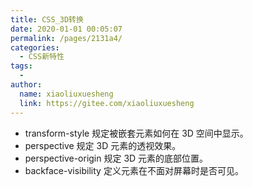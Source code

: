 ```yaml
---
title: CSS_3D转换
date: 2020-01-01 00:05:07
permalink: /pages/2131a4/
categories:
  - CSS新特性
tags:
  - 
author: 
  name: xiaoliuxuesheng
  link: https://gitee.com/xiaoliuxuesheng
---
```


- transform-style 规定被嵌套元素如何在 3D 空间中显示。
- perspective 规定 3D 元素的透视效果。
- perspective-origin 规定 3D 元素的底部位置。
- backface-visibility 定义元素在不面对屏幕时是否可见。
